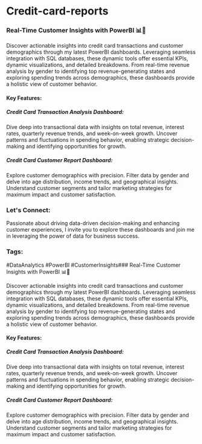 # Credit-card-reports
### Real-Time Customer Insights with PowerBI 📊💼

Discover actionable insights into credit card transactions and customer demographics through my latest PowerBI dashboards. Leveraging seamless integration with SQL databases, these dynamic tools offer essential KPIs, dynamic visualizations, and detailed breakdowns. From real-time revenue analysis by gender to identifying top revenue-generating states and exploring spending trends across demographics, these dashboards provide a holistic view of customer behavior.

#### Key Features:

##### Credit Card Transaction Analysis Dashboard:
Dive deep into transactional data with insights on total revenue, interest rates, quarterly revenue trends, and week-on-week growth. Uncover patterns and fluctuations in spending behavior, enabling strategic decision-making and identifying opportunities for growth.

##### Credit Card Customer Report Dashboard:
Explore customer demographics with precision. Filter data by gender and delve into age distribution, income trends, and geographical insights. Understand customer segments and tailor marketing strategies for maximum impact and customer satisfaction.

### Let's Connect:
Passionate about driving data-driven decision-making and enhancing customer experiences, I invite you to explore these dashboards and join me in leveraging the power of data for business success.

### Tags:
#DataAnalytics #PowerBI #CustomerInsights### Real-Time Customer Insights with PowerBI 📊💼

Discover actionable insights into credit card transactions and customer demographics through my latest PowerBI dashboards. Leveraging seamless integration with SQL databases, these dynamic tools offer essential KPIs, dynamic visualizations, and detailed breakdowns. From real-time revenue analysis by gender to identifying top revenue-generating states and exploring spending trends across demographics, these dashboards provide a holistic view of customer behavior.

#### Key Features:

##### Credit Card Transaction Analysis Dashboard:
Dive deep into transactional data with insights on total revenue, interest rates, quarterly revenue trends, and week-on-week growth. Uncover patterns and fluctuations in spending behavior, enabling strategic decision-making and identifying opportunities for growth.

##### Credit Card Customer Report Dashboard:
Explore customer demographics with precision. Filter data by gender and delve into age distribution, income trends, and geographical insights. Understand customer segments and tailor marketing strategies for maximum impact and customer satisfaction.



